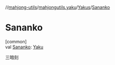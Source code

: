 //[mahjong-utils](../../../index.md)/[mahjongutils.yaku](../index.md)/[Yakus](index.md)/[Sananko](-sananko.md)

# Sananko

[common]\
val [Sananko](-sananko.md): [Yaku](../-yaku/index.md)

三暗刻
